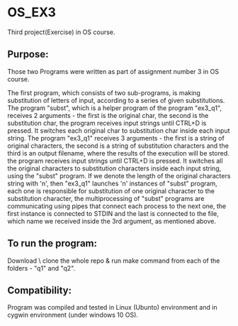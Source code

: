 # OS_EX3
Third project(Exercise) in OS course.

## **Purpose:**
Those two Programs were written as part of
assignment number 3 in OS course. 

The first program, which consists of two sub-programs, is making substitution
of letters of input, according to a series of given substitutions.
The program "subst", which is a helper program of the program "ex3_q1", receives 2
arguments - the first is the original char, the second is the substitution char, the
program receives input strings until CTRL+D is pressed. It switches each original char
to substitution char inside each input string.
The program "ex3_q1" receives 3 arguments -  the first is a string of original characters,
the second is a string of substitution characters and the third is an output filename,
where the results of the execution will be stored. the program receives input strings until
CTRL+D is pressed. It switches all the original characters to substitution characters
inside each input string, using the "subst" program. If we denote the length of the original
characters string with 'n', then "ex3_q1" launches 'n' instances of "subst" program, each
one is responsible for substitution of one original character to the substitution character,
the multiprocessing of "subst" programs are communicating using pipes that connect each 
process to the next one, the first instance is connected to STDIN and the last is connected
to the file, which name we received inside the 3rd argument, as mentioned above.

## **To run the program:**
Download \ clone the whole repo & run make command from 
each of the folders - "q1" and "q2".

## **Compatibility:**
Program was compiled and tested in Linux (Ubunto) environment 
and in cygwin environment (under windows 10 OS).
